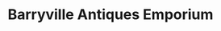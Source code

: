 ---
title: "Barryville Antiques Emporium"
url: /barryville/barryville-antiques-emporium/
shop: antiques
---